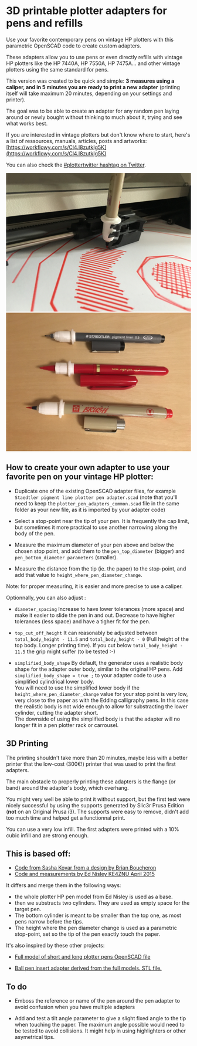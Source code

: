 # 3D printable plotter adapters for pens and refills

Use your favorite contemporary pens on vintage HP plotters with this parametric OpenSCAD code to create custom adapters.

These adapters allow you to use pens or even directly refills with vintage HP plotters like the HP 7440A, HP 7550A, HP 7475A… and other vintage plotters using the same standard for pens.

This version was created to be quick and simple: **3 measures using a caliper, and in 5 minutes you are ready to print a new adapter** (printing itself will take maximum 20 minutes, depending on your settings and printer).

The goal was to be able to create an adapter for any random pen laying around or newly bought without thinking to much about it, trying and see what works best.

If you are interested in vintage plotters but don't know where to start, here's a list of ressources, manuals, articles, posts and artworks: [https://workflowy.com/s/Cl4.I8zutkIg5K](https://workflowy.com/s/Cl4.I8zutkIg5K)

You can also check the [#plottertwitter hashtag on Twitter](https://twitter.com/hashtag/plottertwitter).

![sakura-pigma-adapter-drawing](images/sakura-pigma-adapter-drawing.jpg)
![three-pens-with-their-adapters](images/three-pens-with-their-adapters.jpg)

## How to create your own adapter to use your favorite pen on your vintage HP plotter:

- Duplicate one of the existing OpenSCAD adapter files, for example `Staedtler pigment line plotter pen adapter.scad` (note that you'll need to keep the `plotter_pen_adapters_common.scad` file in the same folder as your new file, as it is imported by your adapter code)

- Select a stop-point near the tip of your pen. It is frequently the cap limit, but sometimes it more practical to use another narrowing along the body of the pen.

- Measure the maximum diameter of your pen above and below the chosen stop point, and add them to the `pen_top_diameter` (bigger) and `pen_bottom_diameter parameters` (smaller).

- Measure the distance from the tip (ie. the paper) to the stop-point, and add that value to `height_where_pen_diameter_change`.

Note: for proper measuring, it is easier and more precise to use a caliper.

Optionnally, you can also adjust :

- `diameter_spacing` Increase to have lower tolerances (more space) and make it easier to slide the pen in and out. Decrease to have higher tolerances (less space) and have a tigher fit for the pen.

- `top_cut_off_height` It can reasonably be adjusted between `total_body_height - 11.5` and `total_body_height - 0` (Full height of the top body. Longer printing time). If you cut below `total_body_height - 11.5` the grip might suffer (to be tested :-)

- `simplified_body_shape` By default, the generator uses a realistic body shape for the adapter outer body, similar to the original HP pens. Add `simplified_body_shape = true ;` to your adapter code to use a simplified cylindrical lower body.  
You will need to use the simplified lower body if the `height_where_pen_diameter_change` value for your stop point is very low, very close to the paper as with the Edding calligraphy pens. In this case the realistic body is not wide enough to allow for substracting the lower cylinder, cutting the adapter short.  
The downside of using the simplified body is that the adapter will no longer fit in a pen plotter rack or carrousel.

## 3D Printing

The printing shouldn't take more than 20 minutes, maybe less with a better printer that the low-cost (300€!) printer that was used to print the first adapters.

The main obstacle to properly printing these adapters is the flange (or band) around the adapter's body, which overhang.

You might very well be able to print it without support, but the first test were nicely successful by using the supports generated by Slic3r Prusa Edition (**not** on an Original Prusa i3). The supports were easy to remove, didn't add too much time and helped get a functionnal print.

You can use a very low infill. The first adapters were printed with a 10% cubic infill and are strong enough.

## This is based off:

- [Code from Sasha Kovar from a design by Brian Boucheron](https://www.thingiverse.com/thing:1261805/)
- [Code and measurements by Ed Nisley KE4ZNU April 2015](https://softsolder.com/2015/04/21/hp-7475a-plotter-oem-pen-body-model/) 

It differs and merge them in the following ways:

- the whole plotter HP pen model from Ed Nisley is used as a base. 
- then we substracts two cylinders. They are used as empty space for the target pen.
- The bottom cylinder is meant to be smaller than the top one, as most pens narrow before the tips.
-  The height where the pen diameter change is used as a parametric stop-point, set so the tip of the pen exactly touch the paper. 

It's also inspired by these other projects:

- [Full model of short and long plotter pens OpenSCAD file](https://www.thingiverse.com/thing:227985)

- [Ball pen insert adapter derived from the full models. STL file.](https://www.thingiverse.com/thing:762716)

## To do

- Emboss the reference or name of the pen around the pen adapter to avoid confusion when you have multiple adapters

- Add and test a tilt angle parameter to give a slight fixed angle to the tip when touching the paper. The maximum angle possible would need to be tested to avoid collisions. It might help in using highlighters or other asymetrical tips.